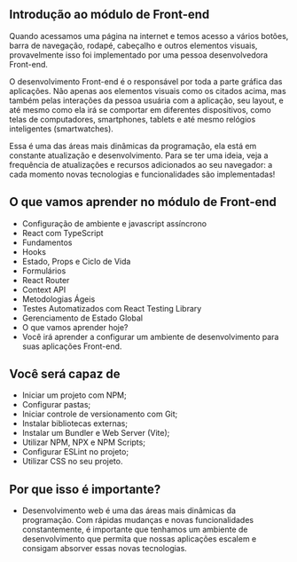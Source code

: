 ## Introdução ao módulo de Front-end
Quando acessamos uma página na internet e temos acesso a vários botões, barra de navegação, rodapé, cabeçalho e outros elementos visuais, provavelmente isso foi implementado por uma pessoa desenvolvedora Front-end.

O desenvolvimento Front-end é o responsável por toda a parte gráfica das aplicações. Não apenas aos elementos visuais como os citados acima, mas também pelas interações da pessoa usuária com a aplicação, seu layout, e até mesmo como ela irá se comportar em diferentes dispositivos, como telas de computadores, smartphones, tablets e até mesmo relógios inteligentes (smartwatches).

Essa é uma das áreas mais dinâmicas da programação, ela está em constante atualização e desenvolvimento. Para se ter uma ideia, veja a frequência de atualizações e recursos adicionados ao seu navegador: a cada momento novas tecnologias e funcionalidades são implementadas!

## O que vamos aprender no módulo de Front-end
- Configuração de ambiente e javascript assíncrono
- React com TypeScript
- Fundamentos
- Hooks
- Estado, Props e Ciclo de Vida
- Formulários
- React Router
- Context API
- Metodologias Ágeis
- Testes Automatizados com React Testing Library
- Gerenciamento de Estado Global
- O que vamos aprender hoje?
- Você irá aprender a configurar um ambiente de desenvolvimento para suas aplicações Front-end.

## Você será capaz de
- Iniciar um projeto com NPM;
- Configurar pastas;
- Iniciar controle de versionamento com Git;
- Instalar bibliotecas externas;
- Instalar um Bundler e Web Server (Vite);
- Utilizar NPM, NPX e NPM Scripts;
- Configurar ESLint no projeto;
- Utilizar CSS no seu projeto.
  
## Por que isso é importante?

- Desenvolvimento web é uma das áreas mais dinâmicas da programação. Com rápidas mudanças e novas funcionalidades constantemente, é importante que tenhamos um ambiente de desenvolvimento que permita que nossas aplicações escalem e consigam absorver essas novas tecnologias.

